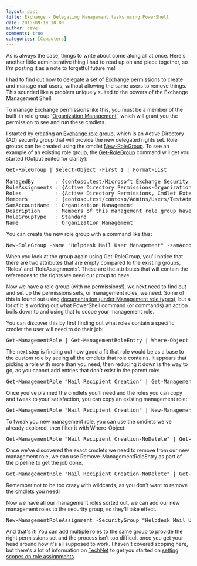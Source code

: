 ```yaml
---
layout: post
title: Exchange - Delegating Management tasks using PowerShell
date: 2015-09-19 10:00
author: dave
comments: true
categories: [Computers]
---
```

As is always the case, things to write about come along all at once. Here's another little administrative thing I had to read up on and piece together, so I'm posting it as a note to forgetful future me!

I had to find out how to delegate a set of Exchange permissions to create and manage mail users, without allowing the same users to remove things. This sounded like a problem uniquely suited to the powers of the Exchange Management Shell.

To manage Exchange permissions like this, you must be a member of the built-in role group '<a href="https://technet.microsoft.com/en-us/library/dd638186">Organization Management</a>', which will grant you the permission to see and run these cmdlets.

I started by creating an <a href="https://technet.microsoft.com/en-us/library/dd638105(v=exchg.150).aspx">Exchange role group</a>, which is an Active Directory (AD) security group that will provide the new delegated rights set. Role groups can be created using the cmdlet <a href="https://technet.microsoft.com/en-us/library/dd638181(v=exchg.150).aspx">New-RoleGroup</a>. To see an example of an existing role group, the <a href="https://technet.microsoft.com/en-us/library/dd638115(v=exchg.150).aspx">Get-RoleGroup</a> command will get you started (Output edited for clarity):
<pre>Get-RoleGroup | Select-Object -First 1 | Format-List

ManagedBy       : {contoso.test/Microsoft Exchange Security Groups/Organization Management}
RoleAssignments : {Active Directory Permissions-Organization Management-Delegating...}
Roles           : {Active Directory Permissions, Cmdlet Extension Agents...}
Members         : {contoso.test/contoso/Admins/Users/TestAdmin, contoso.test/Users/Administrator}
SamAccountName  : Organization Management
Description     : Members of this management role group have permissions to manage Exchange objects and their properties in the Exchange organization. Members can also delegate role groups and management roles in the organization. This role group shouldn't be deleted.
RoleGroupType   : Standard
Name            : Organization Management
</pre>
You can create the new role group with a command like this:
<pre>New-RoleGroup -Name "Helpdesk Mail User Management" -samAccountName "Helpdesk Mail User Management" -Description "Members of this role group have the ability to create and manage Exchange user objects."</pre>
When you look at the group again using Get-RoleGroup, you'll notice that there are two attributes that are empty compared to the existing groups, 'Roles' and 'RoleAssignments'. These are the attributes that will contain the references to the rights we need our group to have.

Now we have a role group (with no permissions!), we next need to find out and set up the permissions sets, or management roles, we need. Some of this is found out using <a href="https://technet.microsoft.com/en-us/library/dd298116(v=exchg.150).aspx#RoleEntries">documentation (under Management role types)</a>, but a lot of it is working out what PowerShell command (or commands) an action boils down to and using that to scope your management role.

You can discover this by first finding out what roles contain a specific cmdlet the user will need to do their job:
<pre>Get-ManagementRole | Get-ManagementRoleEntry | Where-Object {$_.Name -eq "New-Mailbox"}</pre>
The next step is finding out how good a fit that role would be as a base to the custom role by seeing all the cmdlets that role contains. It appears that picking a role with more than you need, then reducing it down is the way to go, as you cannot add entries that don't exist in the parent role:
<pre>Get-ManagementRole "Mail Recipient Creation" | Get-ManagementRoleEntry</pre>
Once you've planned the cmdlets you'll need and the roles you can copy and tweak to your satisfaction, you can copy an existing management role:
<pre>Get-ManagementRole "Mail Recipient Creation" | New-ManagementRole "Mail Recipient Creation-NoDelete"</pre>
To tweak you new management role, you can use the cmdlets we've already explored, then filter it with Where-Object:
<pre>Get-ManagementRole "Mail Recipient Creation-NoDelete" | Get-ManagementRoleEntry | Where-Object {$_.Name -like "Remove-*"}</pre>
Once we've discovered the exact cmdlets we need to remove from our new management role, we can use Remove-ManagementRoleEntry as part of the pipeline to get the job done.
<pre>Get-ManagementRole "Mail Recipient Creation-NoDelete" | Get-ManagementRoleEntry | Where-Object {$_.Name -like "Remove-*"} | Remove-ManagementRoleEntry</pre>
Remember not to be too crazy with wildcards, as you don't want to remove the cmdlets you need!

Now we have all our management roles sorted out, we can add our new management roles to the security group, so they'll take effect.
<pre>New-ManagementRoleAssignment -SecurityGroup "Helpdesk Mail User Management" -Role "Mail Recipient Creation-NoDelete"</pre>
And that's it! You can add multiple roles to the same group to provide the right permissions set and the process isn't too difficult once you get your head around how it's all supposed to work. I haven't covered scoping here, but there's a lot of information on <a href="https://technet.microsoft.com/en-us/library/dd351083(v=exchg.150).aspx">TechNet</a> to get you started on <a href="https://technet.microsoft.com/en-us/library/dd335096(v=exchg.150).aspx">setting scopes on role assignments</a>.
